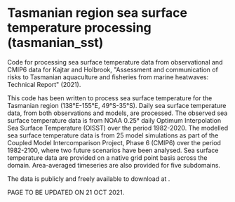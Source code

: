 # Tasmanian region sea surface temperature processing (tasmanian_sst)

Code for processing sea surface temperature data from observational and CMIP6 data for Kajtar and Holbrook, "Assessment and communication of risks to Tasmanian aquaculture and fisheries from marine heatwaves: Technical Report" (2021).

This code has been written to process sea surface temperature for the Tasmanian region (138°E-155°E, 49°S-35°S). Daily sea surface temperature data, from both observations and models, are processed. The observed sea surface temperature data is from NOAA 0.25° daily Optimum Interpolation Sea Surface Temperature (OISST) over the period 1982-2020. The modelled sea surface temperature data is from 25 model simulations as part of the Coupled Model Intercomparison Project, Phase 6 (CMIP6) over the period 1982-2100, where two future scenarios have been analysed. Sea surface temperature data are provided on a native grid point basis across the domain. Area-averaged timeseries are also provided for five subdomains.

The data is publicly and freely available to download at <TBC>.

PAGE TO BE UPDATED ON 21 OCT 2021.
  
 
